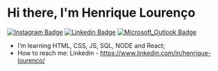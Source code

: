 # Hi there, I'm Henrique Lourenço

[![Instagram Badge](https://img.shields.io/badge/-@lourencohenri-1261a0?style=flat-square&labelColor=1261a0&logo=instagram&logoColor=white&link=https://www.instagram.com/lourencohenri/)](https://www.instagram.com/lourencohenri/) 
[![Linkedin Badge](https://img.shields.io/badge/-Henrique%20Lourenço-1261a0?style=flat-square&logo=Linkedin&logoColor=white&link=https://www.linkedin.com/in/henrique-lourenco/)](https://www.linkedin.com/in/henrique-lourenco/) 
[![Microsoft_Outlook Badge](https://img.shields.io/badge/-diego.schell.f@gmail.com-00875f?style=flat-square&logo=Microsoft_Outlook&logoColor=white&link=mailto:diego.schell.f@gmail.com)](mailto:diego.schell.f@gmail.com)

- I’m learning HTML, CSS, JS, SQL, NODE and React;
- How to reach me:
  Linkedin - https://www.linkedin.com/in/henrique-lourenco/
